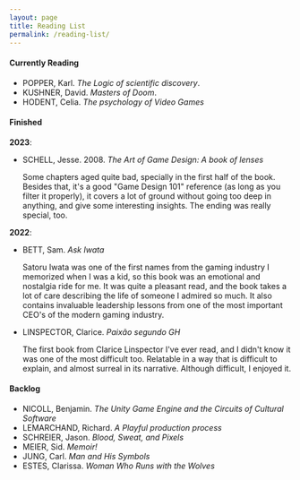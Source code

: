 ```yaml
---
layout: page
title: Reading List
permalink: /reading-list/
---
```



#### Currently Reading

- POPPER, Karl. *The Logic of scientific discovery*.
- KUSHNER, David. *Masters of Doom*.
- HODENT, Celia. *The psychology of Video Games*

#### Finished

**2023**:
- SCHELL, Jesse. 2008. *The Art of Game Design: A book of lenses*

	Some chapters aged quite bad, specially in the first half of the book. Besides that, it's a good "Game Design 101" reference (as long as you filter it properly), it covers a lot of ground without going too deep in anything, and give some interesting insights. The ending was really special, too.

**2022**:
- BETT, Sam. *Ask Iwata*

	Satoru Iwata was one of the first names from the gaming industry I memorized when I was a kid, so this book was an emotional and nostalgia ride for me. It was quite a pleasant read, and the book takes a lot of care describing the life of someone I admired so much. It also contains invaluable leadership lessons from one of the most important CEO's of the modern gaming industry.

- LINSPECTOR, Clarice. *Paixão segundo GH*

	The first book from Clarice Linspector I've ever read, and I didn't know it was one of the most difficult too. Relatable in a way that is difficult to explain, and almost surreal in its narrative. Although difficult, I enjoyed it.

#### Backlog

- NICOLL, Benjamin. *The Unity Game Engine and the Circuits of Cultural Software*
- LEMARCHAND, Richard. *A Playful production process*
- SCHREIER, Jason. *Blood, Sweat, and Pixels*
- MEIER, Sid. *Memoir!*
- JUNG, Carl. *Man and His Symbols*
- ESTES, Clarissa. *Woman Who Runs with the Wolves*
